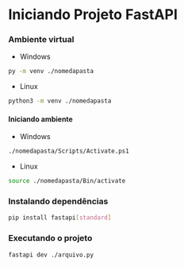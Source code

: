 # Iniciando Projeto FastAPI

### Ambiente virtual

- Windows
```bash
py -m venv ./nomedapasta
```

- Linux

```bash
python3 -m venv ./nomedapasta
```

#### Iniciando ambiente

- Windows
```bash
./nomedapasta/Scripts/Activate.ps1
```

- Linux

```bash
source ./nomedapasta/Bin/activate
```

### Instalando dependências

```bash
pip install fastapi[standard]
```


### Executando o projeto

```
fastapi dev ./arquivo.py
```
